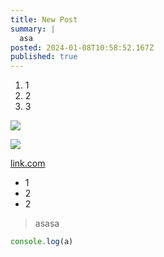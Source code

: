 ```yaml
---
title: New Post
summary: |
  asa
posted: 2024-01-08T10:58:52.167Z
published: true
---
```


1. 1
2. 2
3. 3

![](/android-chrome-192x192.png)

![](</Event_ A NIGHT OF QUEENS Concert _ Nairabox Admin.jpeg>)

[link.com](link.com "Link")

* 1
* 2
* 2

> asasa

```javascript
console.log(a)
```
